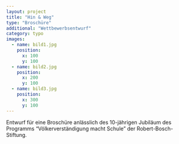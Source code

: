 ```yaml
---
layout: project
title: "Hin & Weg"
type: "Broschüre"
additional: "Wettbewerbsentwurf"
category: typo
images:
  - name: bild1.jpg
    position: 
      x: 100
      y: 100
  - name: bild2.jpg
    position: 
      x: 200
      y: 100
  - name: bild3.jpg
    position: 
      x: 300
      y: 100
---
```

Entwurf für eine Broschüre anlässlich des 10-jährigen Jubiläum des Programms “Völkerverständigung macht Schule” der Robert-Bosch-Stiftung.
